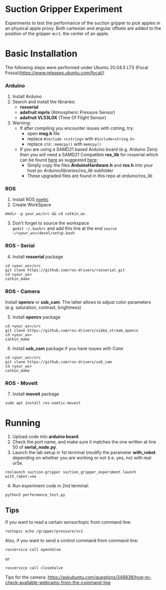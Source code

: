 # Suction Gripper Experiment
Experiments to test the performance of the suction gripper to pick apples in an physical apple proxy. 
Both cartesian and angular offsets are added to the position of the gripper w.r.t. the center of an apple.


# Basic Installation

The following steps were performed under Ubuntu 20.04.5 LTS (Focal Fossa)(https://www.releases.ubuntu.com/focal/)

### Arduino  
1. Install Arduino  
2. Search and install the libraries:
    * **rosserial**
    * **adafruit mprls** (Atmospheric Pressure Sensor)
    * **adafruit VL53L0X** (Time Of Flight Sensor)
3. Warning:
    * If after compiling you encounter issues with *cstring*, try:  
        - open **msg.h** file
        - replace `#include <cstring>` with `#include<string.h>`  
        - replace `std::memcpy()` with `memcpy()` 
    * If you are using a SAMD21 based Arduino board (e.g. Arduino Zero) then you will need a SAMD21 Compatible **ros_lib** for rosserial which can be found [here](https://github.com/MWahbahCC/ros_lib/tree/main) as suggested [here](https://answers.ros.org/question/328712/rosserial_python-on-samd21/):
        - Simply copy the files **ArduinoHardware.h** and **ros.h** into your host pc *Arduino/libraries/ros_lib* subfolder
        - These upgraded files are found in this repo at *arduino/ros_lib*
     
### ROS
1. Install ROS [noetic](http://wiki.ros.org/noetic/Installation/Ubuntu)
2. Create WorkSpace  
```console
mkdir -p your_ws/src && cd catkin_ws
```
3. Don't forget to source the workspace   
`gedit ~/.bashrc` and add this line at the end `source ~/<your_ws>/devel/setup.bash` 

### ROS - Serial

4. Install **rosserial** package  
```console
cd <your_ws>/src  
git clone https://github.com/ros-drivers/rosserial.git  
cd <your_ws>  
catkin_make
```

### ROS - Camera
Install **opencv** or **usb_cam**. The latter allows to adjust color parameters (e.g. saturation, contrast, brightness)

5. Install **opencv** package
```console
cd <your_ws>/src 
git clone https://github.com/ros-drivers/video_stream_opencv
cd <your_ws>
catkin_make
```

6. Install **usb_cam** package if you have issues with Color
```console
cd <your_ws>/src
git clone https://github.com/ros-drivers/usb_cam 
cd <your_ws>
catkin_make
```

### ROS - MoveIt

7. Install **moveit** package
```console
sudo apt install ros-noetic-moveit
```

# Running
1. Upload code into **arduino board**.
2. Check the port name, and make sure it matches the one written at line 50 of **serial_node.py**.
3. Launch the lab setup in 1st terminal (modify the parameter **with_robot** depending on whether you are working or not (i.e. yes, no) with real ur5e.
```console
roslaunch suction-gripper suction_gripper_experiment.launch with_robot:=no
```

4. Run experiment code in 2nd terminal:
```console
python3 performance_test.py
 ```

## Tips  
If you want to read a certain sensor/topic from command line:
```console
rostopic echo /gripper/pressure/sc1
```
Also, if you want to send a control command from command line:
```console
rosservice call openValve
```
or
```console
rosservice call closeValve
```

Tips for the camera:
https://askubuntu.com/questions/348838/how-to-check-available-webcams-from-the-command-line